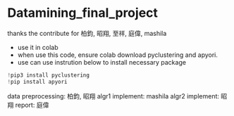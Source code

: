 # Datamining_final_project
thanks the contribute for 柏鈞, 昭翔, 至祥, 庭偉, mashila





- use it in colab
- when use this code, ensure colab download pyclustering and apyori.
- use can use instrution below to install necessary package
```python = 0
!pip3 install pyclustering
!pip install apyori
```

data preprocessing: 柏鈞, 昭翔
algr1 implement: mashila
algr2 implement: 昭翔
report: 庭偉

